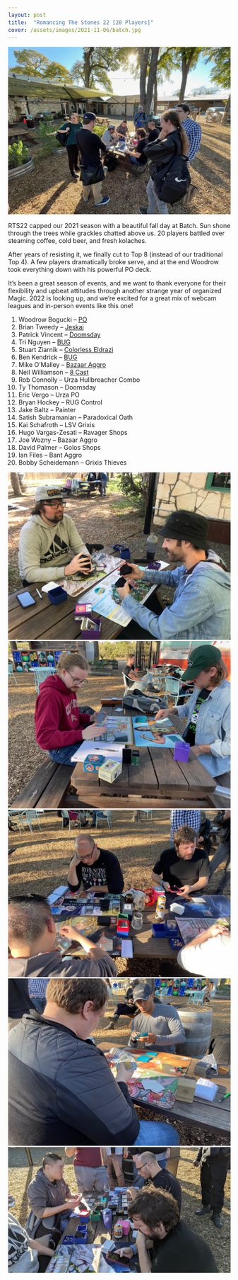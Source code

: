 ```yaml
---
layout: post
title:  "Romancing The Stones 22 [20 Players]"
cover: /assets/images/2021-11-06/batch.jpg
---
```


![](/assets/images/2021-11-06/batch.jpg)

RTS22 capped our 2021 season with a beautiful fall day at Batch. Sun shone through the
trees while grackles chatted above us. 20 players battled over steaming coffee, cold
beer, and fresh kolaches.

After years of resisting it, we finally cut to Top 8 (instead of our traditional Top 4).
A few players dramatically broke serve, and at the end Woodrow took everything down
with his powerful PO deck.

It’s been a great season of events, and we want to thank everyone for their flexibility
and upbeat attitudes through another strange year of organized Magic. 2022 is looking
up, and we’re excited for a great mix of webcam leagues and in-person events like
this one!

1.	Woodrow Bogucki – [PO](/assets/images/2021-11-06/woodrow_po.pdf)
2.	Brian Tweedy – [Jeskai](/assets/images/2021-11-06/tweedy_jeskai.pdf)
3.	Patrick Vincent – [Doomsday](/assets/images/2021-11-06/pat_doomsday.jpg)
4.	Tri Nguyen – [BUG](/assets/images/2021-11-06/tri_bug.pdf)
5.	Stuart Ziarnik – [Colorless Eldrazi](/assets/images/2021-11-06/stu_eldrazi.jpg)
6.	Ben Kendrick – [BUG](/assets/images/2021-11-06/ben_bug.jpg)
7.	Mike O’Malley – [Bazaar Aggro](/assets/images/2021-11-06/mike_bazaar.jpg)
8.	Neil Williamson – [8 Cast](/assets/images/2021-11-06/neil_8cast.jpg)
9.	Rob Connolly – Urza Hullbreacher Combo
10.	Ty Thomason – Doomsday
11.	Eric Vergo – Urza PO
12.	Bryan Hockey – RUG Control
13.	Jake Baltz – Painter
14.	Satish Subramanian – Paradoxical Oath
15.	Kai Schafroth – LSV Grixis
16.	Hugo Vargas-Zesati – Ravager Shops
17.	Joe Wozny – Bazaar Aggro
18.	David Palmer – Golos Shops
19.	Ian Files – Bant Aggro
20.	Bobby Scheidemann – Grixis Thieves

![](/assets/images/2021-11-06/mike_v_jake.jpg)
![](/assets/images/2021-11-06/patrick_v_neil.jpg)
![](/assets/images/2021-11-06/stu_tweedy.jpg)
![](/assets/images/2021-11-06/woodrow_v_ben.jpg)
![](/assets/images/2021-11-06/tri_v_stu.jpg)

